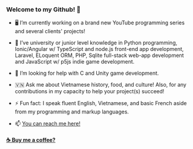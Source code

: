 ### Welcome to my Github! 🤗

<!--
**PhuocThienTran/PhuocThienTran** is a ✨ _special_ ✨ repository because its `README.md` (this file) appears on your GitHub profile.

Here are some ideas to get you started:
-->

- 🖥️ I’m currently working on a brand new YouTube programming series and several clients' projects!

- 🏫 I’ve university or junior level knowledge in Python programming, Ionic/Angular w/ TypeScript and node.js front-end app development, Laravel, ELoquent ORM, PHP, Sqlite full-stack web-app development and JavaScript w/ p5js indie game development.

- 🤝 I’m looking for help with C and Unity game development.

- 🇻🇳 Ask me about Vietnamese history, food, and culture! Also, for any contributions in my capacity to help your project(s) succeed!

- ⚡ Fun fact: I speak fluent English, Vietnamese, and basic French aside from my programming and markup languages.

- 📫 [You can reach me here!](donnyquickinc@gmail.com) 

#### <a href="https://www.paypal.me/thientran2702">☕️ Buy me a coffee?</a>  
